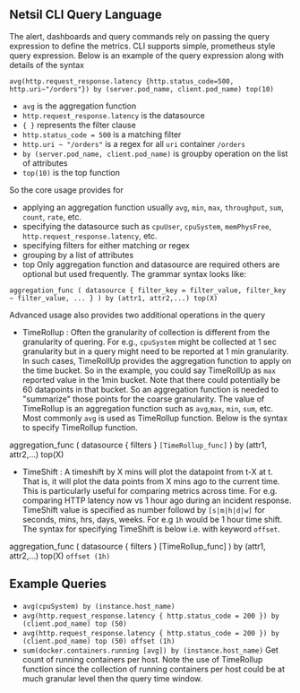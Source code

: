 ## Netsil CLI Query Language
The alert, dashboards and query commands rely on passing the query expression to define the metrics. CLI supports simple, prometheus style query expression. Below is an example of the query expression along with details of the syntax

`avg(http.request_response.latency {http.status_code=500, http.uri~"/orders"}) by (server.pod_name, client.pod_name) top(10)`
- `avg` is the aggregation function
- `http.request_response.latency` is the datasource
- `{ }` represents the filter clause
- `http.status_code = 500` is a matching filter
- `http.uri ~ "/orders"` is a regex for all `uri` container `/orders`
- `by (server.pod_name, client.pod_name)` is groupby operation on the list of attributes
- `top(10)` is the top function

So the core usage provides for 
- applying an aggregation function usually `avg`, `min`, `max`, `throughput`, `sum`, `count`, `rate`, etc.
- specifying the datasource such as `cpuUser`, `cpuSystem`, `memPhysFree`, `http.request_response.latency`, etc.
- specifying filters for either matching or regex
- grouping by a list of attributes
- top
Only aggregation function and datasource are required others are optional but used frequently. The grammar syntax looks like:

`aggregation_func ( datasource { filter_key = filter_value, filter_key ~ filter_value, ... } ) by (attr1, attr2,...) top(X)`

Advanced usage also provides two additional operations in the query
- TimeRollup : Often the granularity of collection is different from the granularity of quering. For e.g., `cpuSystem` might be collected at 1 sec granularity but in a query might need to be reported at 1 min granularity. In such cases, TimeRollUp provides the aggregation function to apply on the time bucket. So in the example, you could say TimeRollUp as `max` reported value in the 1min bucket. Note that there could potentially be 60 datapoints in that bucket. So an aggregation function is needed to "summarize" those points for the coarse granularity. 
The value of TimeRollup is an aggregation function such as `avg`,`max`, `min`, `sum`, etc. Most commonly `avg` is used as TimeRollup function. Below is the syntax to specify TimeRollup function.

aggregation_func ( datasource { filters } `[TimeRollup_func]` ) by (attr1, attr2,...) top(X)


- TimeShift : A timeshift by X mins will plot the datapoint from t-X at t. That is, it will plot the data points from X mins ago to the current time. This is particularly useful for comparing metrics across time. For e.g. comparing HTTP latency now vs 1 hour ago during an incident response.
TimeShift value is specified as number followd by `[s|m|h|d|w]` for seconds, mins, hrs, days, weeks. For e.g `1h` would be 1 hour time shift. The syntax for specifying TimeShift is below i.e. with keyword `offset`.

aggregation_func ( datasource { filters } [TimeRollup_func] ) by (attr1, attr2,...) top(X) `offset (1h)`

## Example Queries
- `avg(cpuSystem) by (instance.host_name)`
- `avg(http.request_response.latency { http.status_code = 200 }) by (client.pod_name) top (50)`
- `avg(http.request_response.latency { http.status_code = 200 }) by (client.pod_name) top (50) offset (1h)`
- `sum(docker.containers.running [avg]) by (instance.host_name)` Get count of running containers per host. Note the use of TimeRollup function since the collection of running containers per host could be at much granular level then the query time window.
